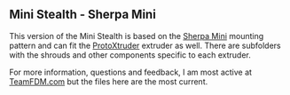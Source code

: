## Mini Stealth - Sherpa Mini

This version of the Mini Stealth is based on the [Sherpa Mini](https://github.com/Annex-Engineering/Sherpa_Mini-Extruder) mounting pattern and can fit the [ProtoXtruder](https://www.printables.com/model/436425-protoxtruder) extruder as well. There are subfolders with the shrouds and other components specific to each extruder.

For more information, questions and feedback, I am most active at [TeamFDM.com](https://www.teamfdm.com/files/file/657-mini-stealth-mini-sherpa/?tab=comments) but the files here are the most current.
